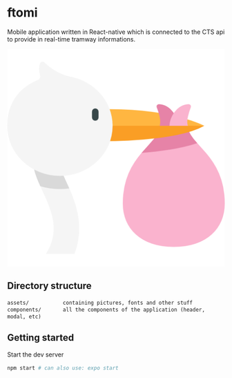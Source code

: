 ftomi
=======

Mobile application written in React-native which is connected to the CTS api to provide in real-time tramway informations.

![Image](./assets/stork.png "stork")


## Directory structure

```
assets/           containing pictures, fonts and other stuff
components/       all the components of the application (header, modal, etc)
```

## Getting started

Start the dev server
```sh
npm start # can also use: expo start
```
